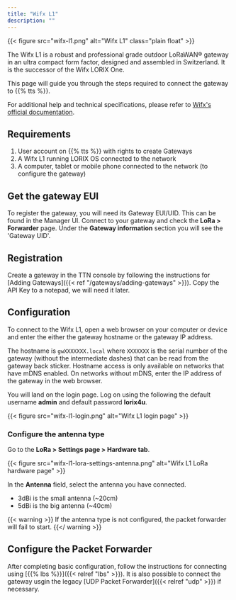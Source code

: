 ```yaml
---
title: "Wifx L1"
description: ""
---
```


{{< figure src="wifx-l1.png" alt="Wifx L1" class="plain float" >}}

The Wifx L1 is a robust and professional grade outdoor LoRaWAN® gateway in an ultra compact form factor, designed and assembled in Switzerland. It is the successor of the Wifx LORIX One.

This page will guide you through the steps required to connect the gateway to {{% tts %}}.

<!--more-->

For additional help and technical specifications, please refer to [Wifx's official documentation](https://iot.wifx.net/docs).

## Requirements

  1. User account on {{% tts %}} with rights to create Gateways
  2. A Wifx L1 running LORIX OS connected to the network
  3. A computer, tablet or mobile phone connected to the network (to configure the gateway)

## Get the gateway EUI

To register the gateway, you will need its Gateway EUI/UID. This can be found in the Manager UI. Connect to your gateway and check the **LoRa > Forwarder** page. Under the **Gateway information** section you will see the 'Gateway UID'.

## Registration

Create a gateway in the TTN console by following the instructions for [Adding Gateways]({{< ref "/gateways/adding-gateways" >}}). Copy the API Key to a notepad, we will need it later.

## Configuration

To connect to the Wifx L1, open a web browser on your computer or device and enter the either the gateway hostname or the gateway IP address.

The hostname is `gwXXXXXXX.local` where `XXXXXXX` is the serial number of the gateway (without the intermediate dashes) that can be read from the gateway back sticker. Hostname access is only available on networks that have mDNS enabled. On networks without mDNS, enter the IP address of the gateway in the web browser.

You will land on the login page. Log on using the following the default username **admin** and default password **lorix4u**.

{{< figure src="wifx-l1-login.png" alt="Wifx L1 login page" >}}

### Configure the antenna type

Go to the **LoRa > Settings page > Hardware tab**.

{{< figure src="wifx-l1-lora-settings-antenna.png" alt="Wifx L1 LoRa hardware page" >}}

In the **Antenna** field, select the antenna you have connected.

- 3dBi is the small antenna (~20cm)
- 5dBi is the big antenna (~40cm)

{{< warning >}} If the antenna type is not configured, the packet forwarder will fail to start. {{</ warning >}}

## Configure the Packet Forwarder

After completing basic configuration, follow the instructions for connecting using [{{% lbs %}}]({{< relref "lbs" >}}).
It is also possible to connect the gateway usgin the legacy [UDP Packet Forwarder]({{< relref "udp" >}}) if necessary.
